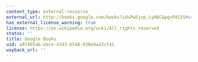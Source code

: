 ```yaml
---
content_type: external-resource
external_url: http://books.google.com/books?id=Pw5jup_LyHAC&pg=PA155#v=onepage
has_external_license_warning: true
license: https://en.wikipedia.org/wiki/All_rights_reserved
status: ''
title: Google Books
uid: a97465ab-dace-4343-b548-630e9a22cf41
wayback_url: ''
---
```

